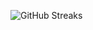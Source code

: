 ![GitHub Streaks](https://github-streaks-mqc9.onrender.com/streak/happilli/image?theme=midnight&cache_bust=1743357586&lang=ja)
